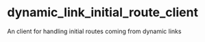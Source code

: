 # dynamic_link_initial_route_client

An client for handling initial routes coming from dynamic links
